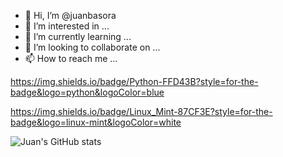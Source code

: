 - 👋 Hi, I’m @juanbasora
- 👀 I’m interested in ...
- 🌱 I’m currently learning ...
- 💞️ I’m looking to collaborate on ...
- 📫 How to reach me ...

https://img.shields.io/badge/Python-FFD43B?style=for-the-badge&logo=python&logoColor=blue

https://img.shields.io/badge/Linux_Mint-87CF3E?style=for-the-badge&logo=linux-mint&logoColor=white

<!---
juanbasora/juanbasora is a ✨ special ✨ repository because its `README.md` (this file) appears on your GitHub profile.
You can click the Preview link to take a look at your changes.
--->
![Juan's GitHub stats](https://github-readme-stats.vercel.app/api?username=juanbasora&show_icons=true)
